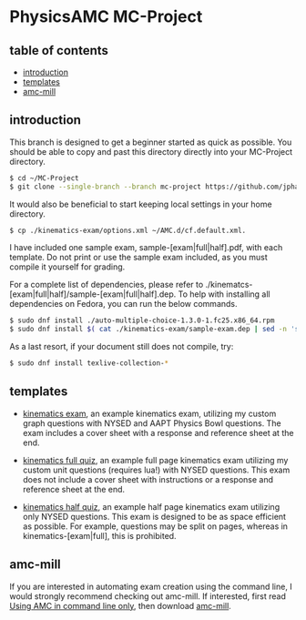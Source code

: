
# PhysicsAMC MC-Project

## table of contents
- [introduction](#introduction)
- [templates](#templates)
- [amc-mill](#amc-mill)

## introduction

This branch is designed to get a beginner started as quick as possible.
You should be able to copy and past this directory directly into your MC-Project directory.

```bash
$ cd ~/MC-Project
$ git clone --single-branch --branch mc-project https://github.com/jphafner/physicsAMC.git ./

```

It would also be beneficial to start keeping local settings in your home directory.

```bash
$ cp ./kinematics-exam/options.xml ~/AMC.d/cf.default.xml.
```

I have included one sample exam, sample-[exam|full|half].pdf, with each template.
Do not print or use the sample exam included,
    as you must compile it yourself for grading.

For a complete list of dependencies,
    please refer to ./kinematcs-[exam|full|half]/sample-[exam|full|half].dep.
To help with installing all dependencies on Fedora, you can run the below commands.

```bash
$ sudo dnf install ./auto-multiple-choice-1.3.0-1.fc25.x86_64.rpm
$ sudo dnf install $( cat ./kinematics-exam/sample-exam.dep | sed -n 's#[^\*]*\*{package}{\([a-zA-Z]*\)}.*#texlive-\1#p' )
```

As a last resort, if your document still does not compile, try:

```bash
$ sudo dnf install texlive-collection-*
```

## templates

- [kinematics exam](kinematics-exam), an example kinematics exam, utilizing my custom graph questions with NYSED and AAPT Physics Bowl questions.
    The exam includes a cover sheet with a response and reference sheet at the end.

- [kinematics full quiz](kinematics-full), an example full page kinematics exam utilizing my custom unit questions (requires lua!) with NYSED questions. 
    This exam does not include a cover sheet with instructions or a response and reference sheet at the end.

- [kinematics half quiz](kinematics-half), an example half page kinematics exam utilizing only NYSED questions.
    This exam is designed to be as space efficient as possible.
    For example, questions may be split on pages,
        whereas in kinematics-[exam|full], this is prohibited.

## amc-mill

If you are interested in automating exam creation using the command line, I would strongly recommend checking out amc-mill.
If interested,
    first read [Using AMC in command line only](http://project.auto-multiple-choice.net/projects/auto-multiple-choice/wiki/Using_AMC_in_command_line_only),
    then download [amc-mill](http://project.auto-multiple-choice.net/attachments/934/amc-mill.zip).

